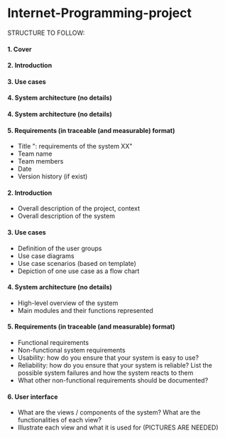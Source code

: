 Internet-Programming-project
============================

STRUCTURE TO FOLLOW:

#### 1. Cover
#### 2. Introduction
#### 3. Use cases
#### 4. System architecture (no details)
#### 4. System architecture (no details)
#### 5. Requirements (in traceable (and measurable) format)

- Title "<Product name>: requirements of the system XX"
- Team name
- Team members
- Date
- Version history (if exist)
 
#### 2. Introduction
 
+ Overall description of the project, context
+ Overall description of the system
 
#### 3. Use cases
 
+ Definition of the user groups
+ Use case diagrams
+ Use case scenarios (based on template)
+ Depiction of one use case as a flow chart
 
#### 4. System architecture (no details)
 
+ High-level overview of the system
+ Main modules and their functions represented
 
#### 5. Requirements (in traceable (and measurable) format)
 
+ Functional requirements
+ Non-functional system requirements
+ Usability: how do you ensure that your system is easy to use?
+ Reliability: how do you ensure that your system is reliable? List the possible system failures and how the system reacts to them
+ What other non-functional requirements should be documented?
 
#### 6. User interface
 
+ What are the views / components of the system? What are the functionalities of each view?
+ Illustrate each view and what it is used for (PICTURES ARE NEEDED)
